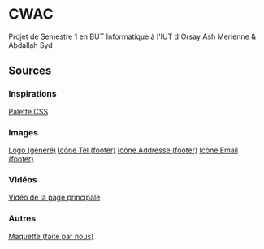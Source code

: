 # CWAC
Projet de Semestre 1 en BUT Informatique à l'IUT d'Orsay
Ash Merienne & Abdallah Syd

## Sources

### Inspirations
[Palette CSS](https://palettes.shecodes.io/palettes/201#palette)

### Images
[Logo (généré)](https://www.brandcrowd.com/)
[Icône Tel (footer)](https://www.iconfinder.com/icons/1608790/phone_icon)
[Icône Addresse (footer)](https://www.flaticon.com/fr/icone-gratuite/place_450016)
[Icône Email (footer)](https://www.flaticon.com/fr/icone-gratuite/enveloppe_222294)

### Vidéos
[Vidéo de la page principale](https://www.pexels.com/video/advanced-equipment-used-in-a-home-studio-5657831/)

### Autres
[Maquette (faite par nous)](https://docs.google.com/presentation/d/1-viJzDL1bbXHDRZTLmz1l017Vd1IVW78IU5Zzea7ccU/edit?usp=sharing)